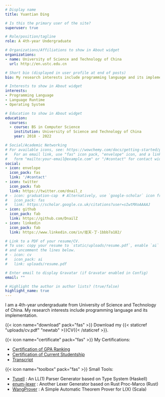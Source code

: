 ```yaml
---
# Display name
title: Yuantian Ding

# Is this the primary user of the site?
superuser: true

# Role/position/tagline
role: A 4th-year Undergraduate

# Organizations/Affiliations to show in About widget
organizations:
- name: University of Science and Technology of China
  url: http://en.ustc.edu.cn

# Short bio (displayed in user profile at end of posts)
bio: My research interests include programming language and its implementation.

# Interests to show in About widget
interests:
- Programming Language
- Language Runtime
- Operating System

# Education to show in About widget
education:
  courses:
  - course: BS in Computer Science
    institution: University of Science and Technology of China
    year: 2018 - 2022

# Social/Academic Networking
# For available icons, see: https://wowchemy.com/docs/getting-started/page-builder/#icons
#   For an email link, use "fas" icon pack, "envelope" icon, and a link in the
#   form "mailto:your-email@example.com" or "/#contact" for contact widget.
social:
- icon: envelope
  icon_pack: fas
  link: '/#contact'
- icon: twitter
  icon_pack: fab
  link: https://twitter.com/dnail_z
# - icon: graduation-cap  # Alternatively, use `google-scholar` icon from `ai` icon pack
#   icon_pack: fas
#   link: https://scholar.google.co.uk/citations?user=sIwtMXoAAAAJ
- icon: github
  icon_pack: fab
  link: https://github.com/DnailZ
- icon: linkedin
  icon_pack: fab
  link: https://www.linkedin.com/in/垣天-丁-1bbb7a182/

# Link to a PDF of your resume/CV.
# To use: copy your resume to `static/uploads/resume.pdf`, enable `ai` icons in `params.toml`, 
# and uncomment the lines below.
# - icon: cv
#   icon_pack: ai
#   link: uploads/resume.pdf

# Enter email to display Gravatar (if Gravatar enabled in Config)
email: ""

# Highlight the author in author lists? (true/false)
highlight_name: true
---
```


I am a 4th-year undergraduate from University of Science and Technology of China. My research interests include programming language and its implementation.


{{< icon name="download" pack="fas" >}} Download my {{< staticref "uploads/cv.pdf" "newtab" >}}CV{{< /staticref >}}.

{{< icon name="certificate" pack="fas" >}} My Certifications:

* [Certification of GPA Ranking](/homepage-academic/uploads/gparank.pdf)
* [Certification of Current Studentship](/homepage-academic/uploads/ustc.pdf)
* [Transcript](/homepage-academic/uploads/courses.pdf)

{{< icon name="toolbox" pack="fas" >}} Small Tools:

* [Typell](https://github.com/DnailZ/Typell) : An LL(1) Parser Generator based on Type System (Haskell)
* [enum-lexer](https://github.com/DnailZ/enum-lexer) : Another Lexer Generator based on Rust Proc-Marco (Rust)
* [WangProver](https://github.com/DnailZ/WangProver) : A Simple Automatic Theorem Prover for L(X) (Scala)